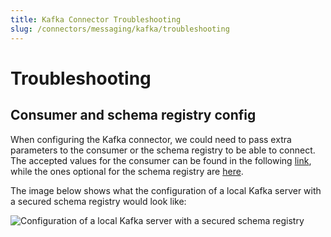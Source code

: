 ```yaml
---
title: Kafka Connector Troubleshooting
slug: /connectors/messaging/kafka/troubleshooting
---
```


# Troubleshooting

## Consumer and schema registry config

When configuring the Kafka connector, we could need to pass extra parameters to the consumer or the schema registry to 
be able to connect. The accepted values for the consumer can be found in the following 
[link](https://github.com/edenhill/librdkafka/blob/master/CONFIGURATION.md), while the ones optional for 
the schema registry are [here](https://docs.confluent.io/5.5.1/clients/confluent-kafka-python/index.html#confluent_kafka.schema_registry.SchemaRegistryClient).

The image below shows what the configuration of a local Kafka server with a secured schema registry would look like:

<Image
src="/images/v0.13.2/openmetadata/connectors/kafka/kafka-config.png"
alt="Configuration of a local Kafka server with a secured schema registry"
caption="Configuration of a local Kafka server with a secured schema registry"
/>